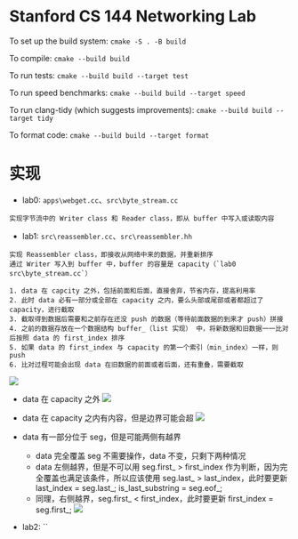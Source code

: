 Stanford CS 144 Networking Lab
==============================

To set up the build system: `cmake -S . -B build`

To compile: `cmake --build build`

To run tests: `cmake --build build --target test`

To run speed benchmarks: `cmake --build build --target speed`

To run clang-tidy (which suggests improvements): `cmake --build build --target tidy`

To format code: `cmake --build build --target format`

# 实现

- lab0: `apps\webget.cc`、`src\byte_stream.cc`
```
实现字节流中的 Writer class 和 Reader class，即从 buffer 中写入或读取内容
```



- lab1: `src\reassembler.cc`、`src\reassembler.hh`
```
实现 Reassembler class，即接收从网络中来的数据，并重新排序
通过 Writer 写入到 buffer 中，buffer 的容量是 capacity（`lab0 src\byte_stream.cc`）

1. data 在 capcity 之外，包括前面和后面，直接舍弃，节省内存，提高利用率
2. 此时 data 必有一部分或全部在 capacity 之内，要么头部或尾部或者都超过了 capacity，进行截取
3. 截取得到数据后需要和之前存在还没 push 的数据（等待前面数据的到来才 push）拼接
4. 之前的数据存放在一个数据结构 buffer_（list 实现） 中，将新数据和旧数据一一比对后按照 data 的 first_index 排序
5. 如果 data 的 first_index 与 capacity 的第一个索引（min_index）一样，则 push
6. 比对过程可能会出现 data 在旧数据的前面或者后面，还有重叠，需要截取
```

![](https://file.fbichao.top/2024/03/c63a8aa9ce9f424f91de1f3c0359b4c4.png)

- data 在 capacity 之外
![](https://file.fbichao.top/2024/03/8b0e69763a9405ea92db38574c933e9e.png)

- data 在 capacity 之内有内容，但是边界可能会超
![](https://file.fbichao.top/2024/03/576de62f0bd37d51a79ab4f340f08179.png)

- data 有一部分位于 seg，但是可能两侧有越界
  - data 完全覆盖 seg 不需要操作，data 不变，只剩下两种情况
  - data 左侧越界，但是不可以用 seg.first_ > first_index 作为判断，因为完全覆盖也满足该条件，所以应该使用 seg.last_ > last_index，此时要更新 last_index = seg.last_; is_last_substring = seg.eof_;
  - 同理，右侧越界，seg.first_ < first_index，此时要更新 first_index = seg.first_;
![](https://file.fbichao.top/2024/03/f7b79c713971c0a5597bb8bebd975dc5.png)

- lab2: ``